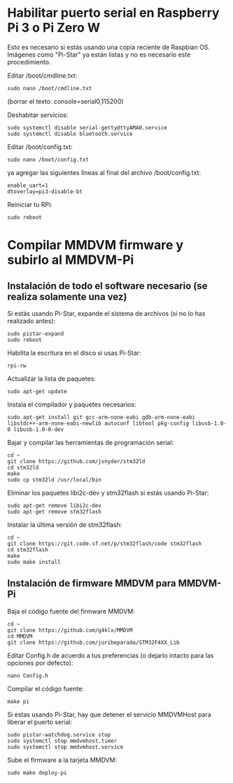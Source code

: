 # Habilitar puerto serial en Raspberry Pi 3 o Pi Zero W

Esto es necesario si estás usando una copia reciente de Raspbian OS. Imágenes como "Pi-Star" ya están listas y no es necesario este procedimiento.

Editar /boot/cmdline.txt:

    sudo nano /boot/cmdline.txt

(borrar el texto: console=serial0,115200)

Deshabitar servicios:

    sudo systemctl disable serial-getty@ttyAMA0.service
    sudo systemctl disable bluetooth.service

Editar /boot/config.txt:

    sudo nano /boot/config.txt

ya agregar las siguientes líneas al final del archivo /boot/config.txt:

    enable_uart=1
    dtoverlay=pi3-disable-bt

Reiniciar tu RPi:

    sudo reboot

# Compilar MMDVM firmware y subirlo al MMDVM-Pi

## Instalación de todo el software necesario (se realiza solamente una vez)

Si estás usando Pi-Star, expande el sistema de archivos (si no lo has realizado antes):

    sudo pistar-expand
    sudo reboot

Habilita la escritura en el disco si usas Pi-Star:

    rpi-rw

Actualizar la lista de paquetes:

    sudo apt-get update

Instala el compilador y paquetes necesarios:

    sudo apt-get install git gcc-arm-none-eabi gdb-arm-none-eabi libstdc++-arm-none-eabi-newlib autoconf libtool pkg-config libusb-1.0-0 libusb-1.0-0-dev

Bajar y compilar las herramientas de programación serial:

    cd ~
    git clone https://github.com/jsnyder/stm32ld
    cd stm32ld
    make
    sudo cp stm32ld /usr/local/bin

Eliminar los paquetes libi2c-dev y stm32flash si estás usando Pi-Star:

    sudo apt-get remove libi2c-dev
    sudo apt-get remove stm32flash

Instalar la última versión de stm32flash:

    cd ~
    git clone https://git.code.sf.net/p/stm32flash/code stm32flash
    cd stm32flash
    make
    sudo make install

## Instalación de firmware MMDVM para MMDVM-Pi

Baja el código fuente del firmware MMDVM:

    cd ~
    git clone https://github.com/g4klx/MMDVM
    cd MMDVM
    git clone https://github.com/juribeparada/STM32F4XX_Lib

Editar Config.h de acuerdo a tus preferencias (o dejarlo intacto para las opciones por defecto):

    nano Config.h

Compilar el código fuente:

    make pi

Si estas usando Pi-Star, hay que detener el servicio MMDVMHost para liberar el puerto serial:

    sudo pistar-watchdog.service stop
    sudo systemctl stop mmdvmhost.timer
    sudo systemctl stop mmdvmhost.service

Sube el firmware a la tarjeta MMDVM:

    sudo make deploy-pi


